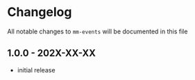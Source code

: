 # Changelog

All notable changes to `mm-events` will be documented in this file

## 1.0.0 - 202X-XX-XX

- initial release
